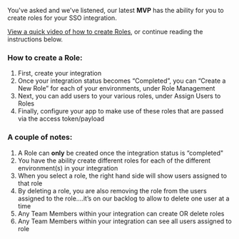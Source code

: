You've asked and we've listened, our latest **MVP** has the ability for you to create roles for your SSO integration.

[View a quick video of how to create Roles](https://user-images.githubusercontent.com/56739669/165629842-7f303725-fd0a-45bf-ab79-3751dbd1ca8a.mp4), or continue reading the instructions below.

### How to create a Role:
1. First, create your integration
1. Once your integration status becomes “Completed”, you can “Create a New Role” for each of your environments, under Role Management
1. Next, you can add users to your various roles, under Assign Users to Roles
1. Finally, configure your app to make use of these roles that are passed via the access token/payload
### A couple of notes:
1. A Role can **only** be created once the integration status is “completed"
1. You have the ability create different roles for each of the different environment(s) in your integration
1. When you select a role, the right hand side will show users assigned to that role
1. By deleting a role, you are also removing the role from the users assigned to the role....it’s on our backlog to allow to delete one user at a time
1. Any Team Members within your integration can create OR delete roles
1. Any Team Members within your integration can see all users assigned to role

